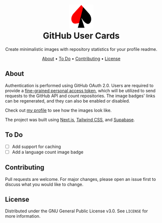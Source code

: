 <h1 align="center">
  <br />
  <a href="https://github-user-cards.infamous55.com/" target="_blank">
    <img src="https://raw.githubusercontent.com/infamous55/github-user-cards/master/public/logo.png" width="80" height="80" alt="Logo" />
  </a>
  <br />
  GitHub User Cards
  <br />
</h1>

<p align="center">
  Create minimalistic images with repository statistics for your profile readme.
</p>

<p align="center">
  <a href="#about">About</a> •
  <a href="#to-do">To Do</a> •
  <a href="#contributing">Contributing</a> •
  <a href="#license">License</a>
</p>

## About

Authentication is performed using GitHub OAuth 2.0. Users are required to provide a [fine-grained personal access token](https://github.blog/2022-10-18-introducing-fine-grained-personal-access-tokens-for-github/), which will be utilized to send requests to the GitHub API and count repositories. The image badges' links can be regenerated, and they can also be enabled or disabled.

Check out [my profile](https://github.com/infamous55) to see how the images look like.

The project was built using [Next.js](https://nextjs.org/), [Tailwind CSS](https://tailwindcss.com/), and [Supabase](https://supabase.com/).

## To Do

- [ ] Add support for caching
- [ ] Add a language count image badge

## Contributing

Pull requests are welcome. For major changes, please open an issue first to discuss what you would like to change.

## License

Distributed under the GNU General Public License v3.0. See `LICENSE` for more information.
